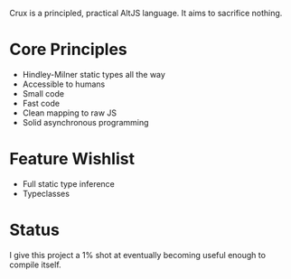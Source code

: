
Crux is a principled, practical AltJS language.  It aims to sacrifice nothing.

# Core Principles

* Hindley-Milner static types all the way
* Accessible to humans
* Small code
* Fast code
* Clean mapping to raw JS
* Solid asynchronous programming

# Feature Wishlist

* Full static type inference
* Typeclasses

# Status

I give this project a 1% shot at eventually becoming useful enough to compile itself.
